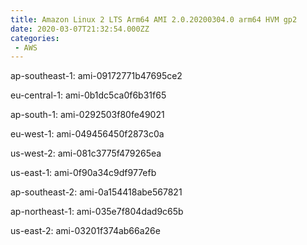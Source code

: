 ```yaml
---
title: Amazon Linux 2 LTS Arm64 AMI 2.0.20200304.0 arm64 HVM gp2
date: 2020-03-07T21:32:54.000ZZ
categories:
 - AWS
---
```


ap-southeast-1: ami-09172771b47695ce2

eu-central-1: ami-0b1dc5ca0f6b31f65

ap-south-1: ami-0292503f80fe49021

eu-west-1: ami-049456450f2873c0a

us-west-2: ami-081c3775f479265ea

us-east-1: ami-0f90a34c9df977efb

ap-southeast-2: ami-0a154418abe567821

ap-northeast-1: ami-035e7f804dad9c65b

us-east-2: ami-03201f374ab66a26e

